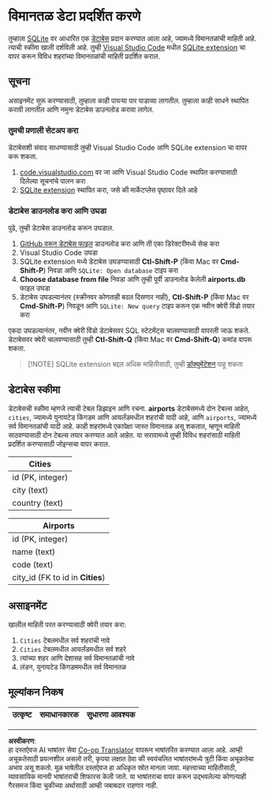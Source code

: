<!--
CO_OP_TRANSLATOR_METADATA:
{
  "original_hash": "2f2d7693f28e4b2675f275e489dc5aac",
  "translation_date": "2025-08-27T16:44:17+00:00",
  "source_file": "2-Working-With-Data/05-relational-databases/assignment.md",
  "language_code": "mr"
}
-->
# विमानतळ डेटा प्रदर्शित करणे

तुम्हाला [SQLite](https://sqlite.org/index.html) वर आधारित एक [डेटाबेस](https://raw.githubusercontent.com/Microsoft/Data-Science-For-Beginners/main/2-Working-With-Data/05-relational-databases/airports.db) प्रदान करण्यात आला आहे, ज्यामध्ये विमानतळांची माहिती आहे. त्याची स्कीमा खाली दर्शविली आहे. तुम्ही [Visual Studio Code](https://code.visualstudio.com?WT.mc_id=academic-77958-bethanycheum) मधील [SQLite extension](https://marketplace.visualstudio.com/items?itemName=alexcvzz.vscode-sqlite&WT.mc_id=academic-77958-bethanycheum) चा वापर करून विविध शहरांच्या विमानतळांची माहिती प्रदर्शित कराल.

## सूचना

असाइनमेंट सुरू करण्यासाठी, तुम्हाला काही पायऱ्या पार पाडाव्या लागतील. तुम्हाला काही साधने स्थापित करावी लागतील आणि नमुना डेटाबेस डाउनलोड करावा लागेल.

### तुमची प्रणाली सेटअप करा

डेटाबेसशी संवाद साधण्यासाठी तुम्ही Visual Studio Code आणि SQLite extension चा वापर करू शकता.

1. [code.visualstudio.com](https://code.visualstudio.com?WT.mc_id=academic-77958-bethanycheum) वर जा आणि Visual Studio Code स्थापित करण्यासाठी दिलेल्या सूचनांचे पालन करा
1. [SQLite extension](https://marketplace.visualstudio.com/items?itemName=alexcvzz.vscode-sqlite&WT.mc_id=academic-77958-bethanycheum) स्थापित करा, जसे की मार्केटप्लेस पृष्ठावर दिले आहे

### डेटाबेस डाउनलोड करा आणि उघडा

पुढे, तुम्ही डेटाबेस डाउनलोड करून उघडाल.

1. [GitHub वरून डेटाबेस फाइल](https://raw.githubusercontent.com/Microsoft/Data-Science-For-Beginners/main/2-Working-With-Data/05-relational-databases/airports.db) डाउनलोड करा आणि ती एका डिरेक्टरीमध्ये सेव्ह करा
1. Visual Studio Code उघडा
1. SQLite extension मध्ये डेटाबेस उघडण्यासाठी **Ctl-Shift-P** (किंवा Mac वर **Cmd-Shift-P**) निवडा आणि `SQLite: Open database` टाइप करा
1. **Choose database from file** निवडा आणि तुम्ही पूर्वी डाउनलोड केलेली **airports.db** फाइल उघडा
1. डेटाबेस उघडल्यानंतर (स्क्रीनवर कोणताही बदल दिसणार नाही), **Ctl-Shift-P** (किंवा Mac वर **Cmd-Shift-P**) निवडून आणि `SQLite: New query` टाइप करून एक नवीन क्वेरी विंडो तयार करा

एकदा उघडल्यानंतर, नवीन क्वेरी विंडो डेटाबेसवर SQL स्टेटमेंट्स चालवण्यासाठी वापरली जाऊ शकते. डेटाबेसवर क्वेरी चालवण्यासाठी तुम्ही **Ctl-Shift-Q** (किंवा Mac वर **Cmd-Shift-Q**) कमांड वापरू शकता.

> [!NOTE] SQLite extension बद्दल अधिक माहितीसाठी, तुम्ही [डॉक्युमेंटेशन](https://marketplace.visualstudio.com/items?itemName=alexcvzz.vscode-sqlite&WT.mc_id=academic-77958-bethanycheum) पाहू शकता

## डेटाबेस स्कीमा

डेटाबेसची स्कीमा म्हणजे त्याची टेबल डिझाइन आणि रचना. **airports** डेटाबेसमध्ये दोन टेबल्स आहेत, `cities`, ज्यामध्ये युनायटेड किंगडम आणि आयर्लंडमधील शहरांची यादी आहे, आणि `airports`, ज्यामध्ये सर्व विमानतळांची यादी आहे. काही शहरांमध्ये एकापेक्षा जास्त विमानतळ असू शकतात, म्हणून माहिती साठवण्यासाठी दोन टेबल्स तयार करण्यात आले आहेत. या सरावामध्ये तुम्ही विविध शहरांसाठी माहिती प्रदर्शित करण्यासाठी जोइन्सचा वापर कराल.

| Cities           |
| ---------------- |
| id (PK, integer) |
| city (text)      |
| country (text)   |

| Airports                         |
| -------------------------------- |
| id (PK, integer)                 |
| name (text)                      |
| code (text)                      |
| city_id (FK to id in **Cities**) |

## असाइनमेंट

खालील माहिती परत करण्यासाठी क्वेरी तयार करा:

1. `Cities` टेबलमधील सर्व शहरांची नावे
1. `Cities` टेबलमधील आयर्लंडमधील सर्व शहरे
1. त्यांच्या शहर आणि देशासह सर्व विमानतळांची नावे
1. लंडन, युनायटेड किंगडममधील सर्व विमानतळ

## मूल्यांकन निकष

| उत्कृष्ट | समाधानकारक | सुधारणा आवश्यक |
| -------- | ----------- | --------------- |

---

**अस्वीकरण**:  
हा दस्तऐवज AI भाषांतर सेवा [Co-op Translator](https://github.com/Azure/co-op-translator) वापरून भाषांतरित करण्यात आला आहे. आम्ही अचूकतेसाठी प्रयत्नशील असलो तरी, कृपया लक्षात ठेवा की स्वयंचलित भाषांतरांमध्ये त्रुटी किंवा अचूकतेचा अभाव असू शकतो. मूळ भाषेतील दस्तऐवज हा अधिकृत स्रोत मानला जावा. महत्त्वाच्या माहितीसाठी, व्यावसायिक मानवी भाषांतराची शिफारस केली जाते. या भाषांतराचा वापर करून उद्भवलेल्या कोणत्याही गैरसमज किंवा चुकीच्या अर्थासाठी आम्ही जबाबदार राहणार नाही.